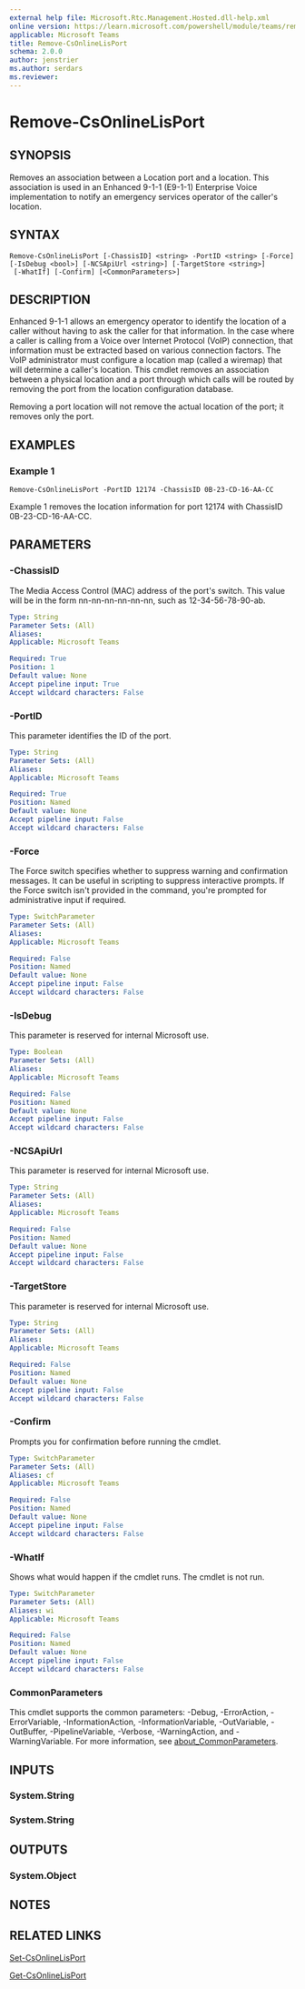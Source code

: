 ```yaml
---
external help file: Microsoft.Rtc.Management.Hosted.dll-help.xml
online version: https://learn.microsoft.com/powershell/module/teams/remove-csonlinelisport
applicable: Microsoft Teams
title: Remove-CsOnlineLisPort
schema: 2.0.0
author: jenstrier
ms.author: serdars
ms.reviewer:
---
```


# Remove-CsOnlineLisPort

## SYNOPSIS
Removes an association between a Location port and a location. This association is used in an Enhanced 9-1-1 (E9-1-1) Enterprise Voice implementation to notify an emergency services operator of the caller's location.

## SYNTAX

```
Remove-CsOnlineLisPort [-ChassisID] <string> -PortID <string> [-Force] [-IsDebug <bool>] [-NCSApiUrl <string>] [-TargetStore <string>] 
 [-WhatIf] [-Confirm] [<CommonParameters>]
```

## DESCRIPTION
Enhanced 9-1-1 allows an emergency operator to identify the location of a caller without having to ask the caller for that information. In the case where a caller is calling from a Voice over Internet Protocol (VoIP) connection, that information must be extracted based on various connection factors. The VoIP administrator must configure a location map (called a wiremap) that will determine a caller's location. This cmdlet removes an association between a physical location and a port through which calls will be routed by removing the port from the location configuration database.

Removing a port location will not remove the actual location of the port; it removes only the port.

## EXAMPLES

### Example 1
```
Remove-CsOnlineLisPort -PortID 12174 -ChassisID 0B-23-CD-16-AA-CC
```

Example 1 removes the location information for port 12174 with ChassisID 0B-23-CD-16-AA-CC.


## PARAMETERS

### -ChassisID
The Media Access Control (MAC) address of the port's switch. This value will be in the form nn-nn-nn-nn-nn-nn, such as 12-34-56-78-90-ab.

```yaml
Type: String
Parameter Sets: (All)
Aliases:
Applicable: Microsoft Teams

Required: True
Position: 1
Default value: None
Accept pipeline input: True
Accept wildcard characters: False
```

### -PortID
This parameter identifies the ID of the port.

```yaml
Type: String
Parameter Sets: (All)
Aliases:
Applicable: Microsoft Teams

Required: True
Position: Named
Default value: None
Accept pipeline input: False
Accept wildcard characters: False
```

### -Force
The Force switch specifies whether to suppress warning and confirmation messages.
It can be useful in scripting to suppress interactive prompts.
If the Force switch isn't provided in the command, you're prompted for administrative input if required.

```yaml
Type: SwitchParameter
Parameter Sets: (All)
Aliases:
Applicable: Microsoft Teams

Required: False
Position: Named
Default value: None
Accept pipeline input: False
Accept wildcard characters: False
```

### -IsDebug
This parameter is reserved for internal Microsoft use.

```yaml
Type: Boolean
Parameter Sets: (All)
Aliases:
Applicable: Microsoft Teams

Required: False
Position: Named
Default value: None
Accept pipeline input: False
Accept wildcard characters: False
```

### -NCSApiUrl
This parameter is reserved for internal Microsoft use.

```yaml
Type: String
Parameter Sets: (All)
Aliases:
Applicable: Microsoft Teams

Required: False
Position: Named
Default value: None
Accept pipeline input: False
Accept wildcard characters: False
```

### -TargetStore
This parameter is reserved for internal Microsoft use.

```yaml
Type: String
Parameter Sets: (All)
Aliases:
Applicable: Microsoft Teams

Required: False
Position: Named
Default value: None
Accept pipeline input: False
Accept wildcard characters: False
```

### -Confirm
Prompts you for confirmation before running the cmdlet.

```yaml
Type: SwitchParameter
Parameter Sets: (All)
Aliases: cf
Applicable: Microsoft Teams

Required: False
Position: Named
Default value: None
Accept pipeline input: False
Accept wildcard characters: False
```

### -WhatIf
Shows what would happen if the cmdlet runs.
The cmdlet is not run.

```yaml
Type: SwitchParameter
Parameter Sets: (All)
Aliases: wi
Applicable: Microsoft Teams

Required: False
Position: Named
Default value: None
Accept pipeline input: False
Accept wildcard characters: False
```

### CommonParameters
This cmdlet supports the common parameters: -Debug, -ErrorAction, -ErrorVariable, -InformationAction, -InformationVariable, -OutVariable, -OutBuffer, -PipelineVariable, -Verbose, -WarningAction, and -WarningVariable. For more information, see [about_CommonParameters](https://go.microsoft.com/fwlink/?LinkID=113216).

## INPUTS

### System.String

### System.String

## OUTPUTS

### System.Object

## NOTES

## RELATED LINKS

[Set-CsOnlineLisPort](Set-CsOnlineLisPort.md)

[Get-CsOnlineLisPort](Get-CsOnlineLisPort.md)
